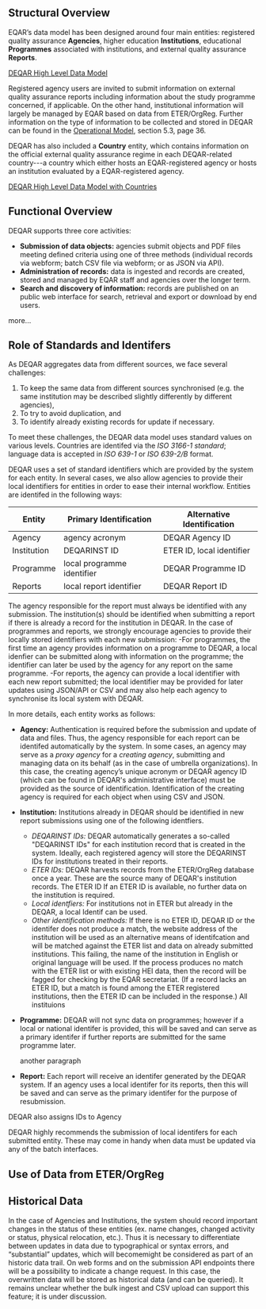 Structural Overview
-------------------
EQAR’s data model has been designed around four main entities: registered quality assurance **Agencies**, higher education **Institutions**, educational **Programmes** associated with institutions, and external quality assurance **Reports**. 

[DEQAR High Level Data Model](img/DEQARPhysicalERDiagram_Design31_20-01-18_highlevel.jpg)

Registered agency users are invited to submit information on external quality assurance reports including information about the study programme concerned, if applicable. On the other hand, institutional information will largely be managed by EQAR based on data from ETER/OrgReg. Further information on the type of information to be collected and stored in DEQAR can be found in the [Operational Model](https://eqar.eu/fileadmin/eqar_internal/MD/MD6/Database_of_External_QA_Results_Report_Model_v3.pdf), section 5.3, page 36.

DEQAR has also included a **Country** entity, which contains information on the official external quality assurance regime in each DEQAR-related country---a country which either hosts an EQAR-registered agency or hosts an institution evaluated by a EQAR-registered agency.

[DEQAR High Level Data Model with Countries](img/DEQARPhysicalERDiagram_Design31_20-01-18_countryplain.jpg)

Functional Overview
-------------------
DEQAR supports three core activities:

- **Submission of data objects:** agencies submit objects and PDF files meeting defined criteria using one of three methods (individual records via webform; batch CSV file via webform; or as JSON via API).  
- **Administration of records:** data is ingested and records are created, stored and managed by EQAR staff and agencies over the longer term.
- **Search and discovery of information:** records are published on an public web interface for search, retrieval and export or download by end users.

more...

Role of Standards and Identifers 
--------------------------------

As DEQAR aggregates data from different sources, we face several challenges:

1. To keep the same data from different sources synchronised (e.g. the same institution may be described slightly differently by different agencies),
2. To try to avoid duplication, and
3. To identify already existing records for update if necessary.

To meet these challenges, the DEQAR data model uses standard values on various levels. Countries are identifed via the *ISO 3166-1 standard*; language data is accepted in *ISO 639-1* or *ISO 639-2/B* format.

DEQAR uses a set of standard identifiers which are provided by the system for each entity.  In several cases, we also allow agencies to provide their local identifiers for entities in order to ease their internal workflow.  Entities are identifed in the following ways:

| Entity      | Primary Identification     | Alternative Identification |
| ----------- | -------------------------- | -------------------------- |
| Agency      | agency acronym             | DEQAR Agency ID            |
| Institution | DEQARINST ID               | ETER ID, local identifier  |
| Programme   | local programme identifier | DEQAR Programme ID         |
| Reports     | local report identifier    | DEQAR Report ID            |

The agency responsible for the report must always be identified with any submission. The institution(s) should be identified when submitting a report if there is already a record for the institution in DEQAR. In the case of programmes and reports, we strongly encourage agencies to provide their locally stored identifiers with each new submission:
-For programmes, the first time an agency provides information on a programme to DEQAR, a local idenfier can be submitted along with information on the programme; the identifier can later be used by the agency for any report on the same programme.
-For reports, the agency can provide a local identifier with each new report submitted; the local identifier may be provided for later updates using JSON/API or CSV and may also help each agency to synchronise its local system with DEQAR.

In more details, each entity works as follows:
- **Agency:** Authentication is required before the submission and update of data and files. Thus, the agency responsible for each report can be identifed automatically by the system. In some cases, an agency may serve as a *proxy agency* for a *creating agency*, submitting and managing data on its behalf (as in the case of umbrella organizations). In this case, the creating agency’s unique acronym or DEQAR agency ID (which can be found in DEQAR's administrative interface) must be provided as the source of identification. Identification of the creating agency is required for each object when using CSV and JSON. 
- **Institution:** Institutions already in DEQAR should be identified in new report submissions using one of the following identfiers.  
    - *DEQARINST IDs:*  DEQAR automatically generates a so-called "DEQARINST IDs" for each institution record that is created in the system. Ideally, each registered agency will store the DEQARINST IDs for institutions treated in their reports.
    - *ETER IDs:*  DEQAR harvests records from the ETER/OrgReg database once a year.  These are the source many of DEQAR's institution records. The ETER ID If an ETER ID is available, no further data on the institution is required.
    - *Local identfiers:*  For institutions not in ETER but already in the DEQAR, a local Identif can be used.
    - *Other identification methods:*  If there is no ETER ID, DEQAR ID or the identifer does not produce a match, the website address of the institution will be used as an alternative means of identifcation and will be matched against the ETER list and data on already submitted institutions. This failing, the name of the institution in English or original language will be used. If the process produces no match with the ETER list or with existing HEI data, then the record will be fagged for checking by the EQAR secretariat. (If a record lacks an ETER ID, but a match is found among the ETER registered institutions, then the ETER ID can be included in the response.)
 All instituions  

- **Programme:** DEQAR will not sync data on programmes; however if a local or national identifer is provided, this will be saved and can serve as a primary identifer if further reports are submitted for the same programme later.

    another paragraph

- **Report:** Each report will receive an identifer generated by the DEQAR system. If an agency uses a local identifer for its reports, then this will be saved and can serve as the primary identifer for the purpose of resubmission.

DEQAR also assigns IDs to Agency 

DEQAR highly recommends the submission of local identifers for each submitted entity. These may come in handy when data must be updated via any of the batch
interfaces.

Use of Data from ETER/OrgReg
----------------------------

Historical Data
---------------

In the case of Agencies and Institutions, the system should record important
changes in the status of these entities (ex. name changes, changed activity or
status, physical relocation, etc.). Thus it is necessary to differentiate
between updates in data due to typographical or syntax errors, and
“substantial” updates, which will becomemight be considered as part of
an historic data trail. On web forms and on the submission API endpoints there
will be a possibility to indicate a change request. In this case, the
overwritten data will be stored as historical data (and can be queried). It
remains unclear whether the bulk ingest and CSV upload can support this feature;
it is under discussion.
